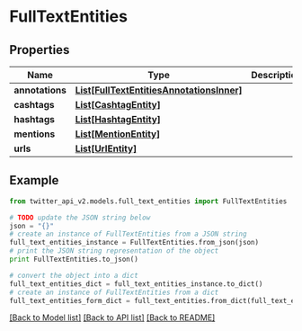 # FullTextEntities


## Properties
Name | Type | Description | Notes
------------ | ------------- | ------------- | -------------
**annotations** | [**List[FullTextEntitiesAnnotationsInner]**](FullTextEntitiesAnnotationsInner.md) |  | [optional] 
**cashtags** | [**List[CashtagEntity]**](CashtagEntity.md) |  | [optional] 
**hashtags** | [**List[HashtagEntity]**](HashtagEntity.md) |  | [optional] 
**mentions** | [**List[MentionEntity]**](MentionEntity.md) |  | [optional] 
**urls** | [**List[UrlEntity]**](UrlEntity.md) |  | [optional] 

## Example

```python
from twitter_api_v2.models.full_text_entities import FullTextEntities

# TODO update the JSON string below
json = "{}"
# create an instance of FullTextEntities from a JSON string
full_text_entities_instance = FullTextEntities.from_json(json)
# print the JSON string representation of the object
print FullTextEntities.to_json()

# convert the object into a dict
full_text_entities_dict = full_text_entities_instance.to_dict()
# create an instance of FullTextEntities from a dict
full_text_entities_form_dict = full_text_entities.from_dict(full_text_entities_dict)
```
[[Back to Model list]](../README.md#documentation-for-models) [[Back to API list]](../README.md#documentation-for-api-endpoints) [[Back to README]](../README.md)



